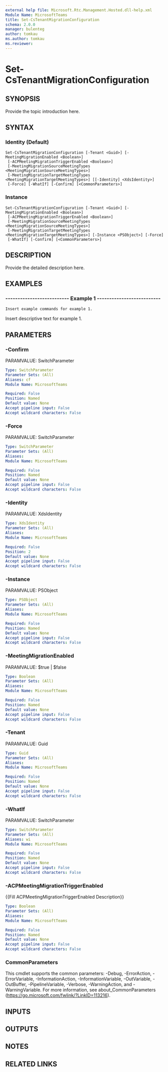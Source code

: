 ```yaml
---
external help file: Microsoft.Rtc.Management.Hosted.dll-help.xml 
Module Name: MicrosoftTeams
title: Set-CsTenantMigrationConfiguration
schema: 2.0.0
manager: bulenteg
author: tomkau
ms.author: tomkau
ms.reviewer:
---
```


# Set-CsTenantMigrationConfiguration

## SYNOPSIS
Provide the topic introduction here.

## SYNTAX

### Identity (Default)
```
Set-CsTenantMigrationConfiguration [-Tenant <Guid>] [-MeetingMigrationEnabled <Boolean>]
 [-ACPMeetingMigrationTriggerEnabled <Boolean>]
 [-MeetingMigrationSourceMeetingTypes <MeetingMigrationSourceMeetingTypes>]
 [-MeetingMigrationTargetMeetingTypes <MeetingMigrationTargetMeetingTypes>] [[-Identity] <XdsIdentity>]
 [-Force] [-WhatIf] [-Confirm] [<CommonParameters>]
```

### Instance
```
Set-CsTenantMigrationConfiguration [-Tenant <Guid>] [-MeetingMigrationEnabled <Boolean>]
 [-ACPMeetingMigrationTriggerEnabled <Boolean>]
 [-MeetingMigrationSourceMeetingTypes <MeetingMigrationSourceMeetingTypes>]
 [-MeetingMigrationTargetMeetingTypes <MeetingMigrationTargetMeetingTypes>] [-Instance <PSObject>] [-Force]
 [-WhatIf] [-Confirm] [<CommonParameters>]
```

## DESCRIPTION
Provide the detailed description here.

## EXAMPLES

### -------------------------- Example 1 --------------------------
```
Insert example commands for example 1.
```

Insert descriptive text for example 1.


## PARAMETERS

### -Confirm
PARAMVALUE: SwitchParameter

```yaml
Type: SwitchParameter
Parameter Sets: (All)
Aliases: cf
Module Name: MicrosoftTeams

Required: False
Position: Named
Default value: None
Accept pipeline input: False
Accept wildcard characters: False
```

### -Force
PARAMVALUE: SwitchParameter

```yaml
Type: SwitchParameter
Parameter Sets: (All)
Aliases: 
Module Name: MicrosoftTeams

Required: False
Position: Named
Default value: None
Accept pipeline input: False
Accept wildcard characters: False
```

### -Identity
PARAMVALUE: XdsIdentity

```yaml
Type: XdsIdentity
Parameter Sets: (All)
Aliases: 
Module Name: MicrosoftTeams

Required: False
Position: 2
Default value: None
Accept pipeline input: False
Accept wildcard characters: False
```

### -Instance
PARAMVALUE: PSObject

```yaml
Type: PSObject
Parameter Sets: (All)
Aliases: 
Module Name: MicrosoftTeams

Required: False
Position: Named
Default value: None
Accept pipeline input: False
Accept wildcard characters: False
```

### -MeetingMigrationEnabled
PARAMVALUE: $true | $false

```yaml
Type: Boolean
Parameter Sets: (All)
Aliases: 
Module Name: MicrosoftTeams

Required: False
Position: Named
Default value: None
Accept pipeline input: False
Accept wildcard characters: False
```

### -Tenant
PARAMVALUE: Guid

```yaml
Type: Guid
Parameter Sets: (All)
Aliases: 
Module Name: MicrosoftTeams

Required: False
Position: Named
Default value: None
Accept pipeline input: False
Accept wildcard characters: False
```

### -WhatIf
PARAMVALUE: SwitchParameter

```yaml
Type: SwitchParameter
Parameter Sets: (All)
Aliases: wi
Module Name: MicrosoftTeams

Required: False
Position: Named
Default value: None
Accept pipeline input: False
Accept wildcard characters: False
```

### -ACPMeetingMigrationTriggerEnabled
{{Fill ACPMeetingMigrationTriggerEnabled Description}}

```yaml
Type: Boolean
Parameter Sets: (All)
Aliases: 
Module Name: MicrosoftTeams

Required: False
Position: Named
Default value: None
Accept pipeline input: False
Accept wildcard characters: False
```

### CommonParameters
This cmdlet supports the common parameters: -Debug, -ErrorAction, -ErrorVariable, -InformationAction, -InformationVariable, -OutVariable, -OutBuffer, -PipelineVariable, -Verbose, -WarningAction, and -WarningVariable. For more information, see about_CommonParameters (https://go.microsoft.com/fwlink/?LinkID=113216).

## INPUTS

## OUTPUTS

## NOTES

## RELATED LINKS

